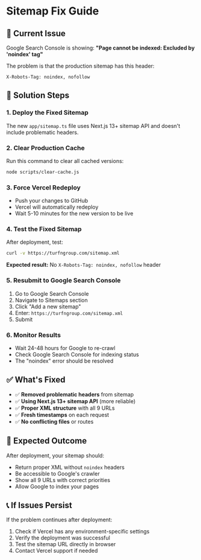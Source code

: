 # Sitemap Fix Guide

## 🚨 Current Issue
Google Search Console is showing: **"Page cannot be indexed: Excluded by 'noindex' tag"**

The problem is that the production sitemap has this header:
```
X-Robots-Tag: noindex, nofollow
```

## 🔧 Solution Steps

### 1. Deploy the Fixed Sitemap
The new `app/sitemap.ts` file uses Next.js 13+ sitemap API and doesn't include problematic headers.

### 2. Clear Production Cache
Run this command to clear all cached versions:
```bash
node scripts/clear-cache.js
```

### 3. Force Vercel Redeploy
- Push your changes to GitHub
- Vercel will automatically redeploy
- Wait 5-10 minutes for the new version to be live

### 4. Test the Fixed Sitemap
After deployment, test:
```bash
curl -v https://turfngroup.com/sitemap.xml
```

**Expected result:** No `X-Robots-Tag: noindex, nofollow` header

### 5. Resubmit to Google Search Console
1. Go to Google Search Console
2. Navigate to Sitemaps section
3. Click "Add a new sitemap"
4. Enter: `https://turfngroup.com/sitemap.xml`
5. Submit

### 6. Monitor Results
- Wait 24-48 hours for Google to re-crawl
- Check Google Search Console for indexing status
- The "noindex" error should be resolved

## ✅ What's Fixed

- ✅ **Removed problematic headers** from sitemap
- ✅ **Using Next.js 13+ sitemap API** (more reliable)
- ✅ **Proper XML structure** with all 9 URLs
- ✅ **Fresh timestamps** on each request
- ✅ **No conflicting files** or routes

## 🎯 Expected Outcome

After deployment, your sitemap should:
- Return proper XML without `noindex` headers
- Be accessible to Google's crawler
- Show all 9 URLs with correct priorities
- Allow Google to index your pages

## 📞 If Issues Persist

If the problem continues after deployment:
1. Check if Vercel has any environment-specific settings
2. Verify the deployment was successful
3. Test the sitemap URL directly in browser
4. Contact Vercel support if needed 